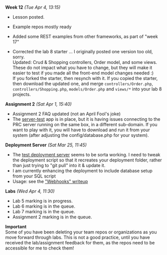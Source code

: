 **Week 12** *(Tue Apr 4, 13:15)*  
- Lesson posted. 
- Example repos mostly ready
- Added some REST examples from other frameworks, as part of "week 17"

- Corrected the lab 8 starter ... I originally posted one version too old, sorry.  
Updated: Crud & Shopping controllers, Order model, and some views.  
These do not impact what you have to change, but they will make it easier
to test if you made all the front-end model changes needed :)  
If you forked the starter, then resynch with it. If you copied the starter,
then download the updated one, and merge `controllers/Order.php`, `controllers/Shopping.php`,
`models/Order.php` and `views/*` into your lab 8 projects.


**Assignment 2** *(Sat Apr 1, 15:40)*
- Assignment 2 FAQ updated (not an April Fool's joke)
- The [server-test](https://github.com/jim-parry/server-test) app is in place, but it is having issues
connecting to the PRC server running on the same box, in a different
sub-domain. If you want to play with it, you will have to download
and run it from your system (after adjusting the config/database.php for your
system).

**Deployment Server** *(Sat Mar 25, 11:45)*  
- The [test deployment server](http://deployer.jlparry.com/) seems to be sorta working.
I need to tweak the deployment script so that it recreates your deployment folder,
rather than just trying to "git pull" into it & update it.
- I am currently enhancing the deployment to include database setup from your SQL script
- Usage: see the ["Webhooks" writeup](/display/lesson/webhooks) 

**Labs** *(Wed Apr 4, 11:30)*  
- Lab 5 marking is in progress.
- Lab 6 marking is in the queue.
- Lab 7 marking is in the queue.
- Assignment 2 marking is in the queue.

**Important**  
Some of you have been deleting your team repos or organizations as you move
forward through labs. This is not a good practice, until you have
received the lab/assignment feedback for them, as the repos need to
be accessible for me to check them!
